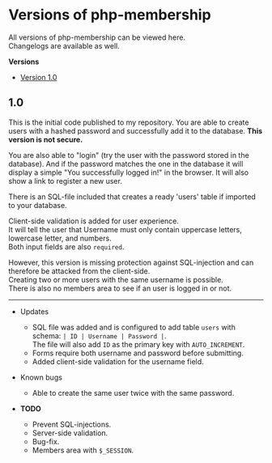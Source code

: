# Versions of php-membership
All versions of php-membership can be viewed here.  
Changelogs are available as well.  
  
**Versions**
- [Version 1.0](#1.0)
## 1.0
This is the initial code published to my repository. You are able to create users with a hashed password and successfully add it to the database. **This version is not secure.**  
  
You are also able to "login" (try the user with the password stored in the database).
And if the password matches the one in the database it will display a simple "You successfully logged in!" in the browser. 
 It will also show a link to register a new user.

There is an SQL-file included that creates a ready 'users' table if imported to your database.  

Client-side validation is added for user experience.  
It will tell the user that Username must only contain uppercase letters, lowercase letter, and numbers.  
Both input fields are also `required`.  
  
However, this version is missing protection against SQL-injection and can therefore be attacked from the client-side.  
Creating two or more users with the same username is possible.   
There is also no members area to see if an user is logged in or not.  
  
***

- Updates
  - SQL file was added and is configured to add table `users` with schema: `| ID | Username | Password |`.   
  The file will also add `ID` as the primary key with `AUTO_INCREMENT`.  
  - Forms require both username and password before submitting.  
  - Added client-side validation for the username field.  
    
- Known bugs
  - Able to create the same user twice with the same password.

- **TODO**
  - Prevent SQL-injections.
  - Server-side validation.
  - Bug-fix.
  - Members area with `$_SESSION`.
